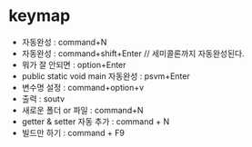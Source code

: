 # keymap



- 자동완성 : command+N
- 자동완성 : command+shift+Enter    // 세미콜론까지 자동완성된다.
- 뭐가 잘 안되면 : option+Enter
- public static void main 자동완성 : psvm+Enter 
- 변수명 설정 : command+option+v
- 출력 : soutv
- 새로운 폴더 or 파일 : command+N
- getter & setter 자동 추가 : command + N
- 빌드만 하기 : command + F9
